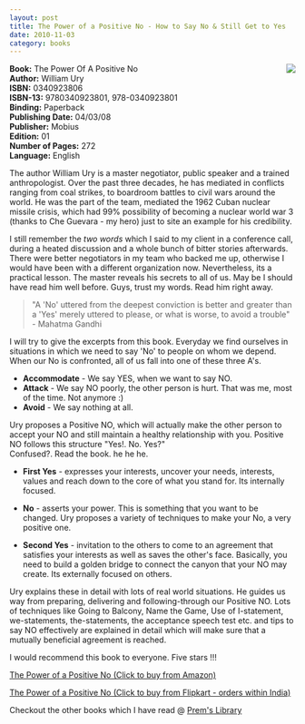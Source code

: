 ```yaml
---
layout: post
title: The Power of a Positive No - How to Say No & Still Get to Yes
date: 2010-11-03
category: books
---
```


<img style="clear: right; float: right; margin-bottom: 1em; margin-left: 1em;" 
src="{{site.url}}/img/the-power-of-a-positive-no-william-ury.jpg"/>   

**Book:** The Power Of A Positive No  
**Author:** William Ury  
**ISBN:** 0340923806  
**ISBN-13:** 9780340923801, 978-0340923801  
**Binding:** Paperback  
**Publishing Date:** 04/03/08  
**Publisher:** Mobius  
**Edition:** 01  
**Number of Pages:** 272  
**Language:** English  
  
The author William Ury is a master negotiator, public speaker and a trained anthropologist. Over the past three decades, he has mediated in conflicts ranging from coal strikes, to boardroom battles to civil wars around the world. He was the part of the team, mediated the 1962 Cuban nuclear missile crisis, which had 99% possibility of becoming a nuclear world war 3 (thanks to Che Guevara - my hero) just to site an example for his credibility.   
  
I still remember the *two words* which I said to my client in a conference call, during a heated discussion and a whole bunch of bitter stories afterwards. There were better negotiators in my team who backed me up, otherwise I would have been with a different organization now. Nevertheless, its a practical lesson. The master reveals his secrets to all of us. May be I should have read him well before. Guys, trust my words. Read him right away.  
  
> "A 'No' uttered from the deepest conviction is better and greater than a 'Yes' merely uttered to please, or what is worse, to avoid a trouble" - Mahatma Gandhi  
  
I will try to give the excerpts from this book. Everyday we find ourselves in situations in which we need to say 'No' to people on whom we depend. When our No is confronted, all of us fall into one of these three A's.  
  
* **Accommodate** - We say YES, when we want to say NO.  
* **Attack** - We say NO poorly, the other person is hurt. That was me, most of the time. Not anymore :)  
* **Avoid** - We say nothing at all.  
  
Ury proposes a Positive NO, which will actually make the other person to accept your NO and still maintain a healthy relationship with you. Positive NO follows this structure "Yes!. No. Yes?"  
Confused?. Read the book. he he he.  
  
* **First Yes** - expresses your interests, uncover your needs, interests, values and reach down to the core of what you stand for. Its internally focused.  
  
* **No** - asserts your power. This is something that you want to be changed. Ury proposes a variety of techniques to make your No, a very positive one.  
  
* **Second Yes** - invitation to the others to come to an agreement that satisfies your interests as well as saves the other's face. Basically, you need to build a golden bridge to connect the canyon that your NO may create. Its externally focused on others.  
  
Ury explains these in detail with lots of real world situations. He guides us way from preparing, delivering and following-through our Positive NO. Lots of techniques like Going to Balcony, Name the Game, Use of I-statement, we-statements, the-statements, the acceptance speech test etc. and tips to say NO effectively are explained in detail which will make sure that a mutually beneficial agreement is reached.  
  
I would recommend this book to everyone. Five stars !!!  
  
[The Power of a Positive No (Click to buy from Amazon)](http://www.amazon.com/Power-Positive-No-Still-publication/dp/0340923792?ie=UTF8&amp;tag=booiverea-20&amp;link_code=btl&amp;camp=213689&amp;creative=392969)  
  
[The Power of a Positive No (Click to buy from Flipkart - orders within India)](http://www.flipkart.com/power-positive-no-william-ury-book-0340923806?affid=INPremkblo)  

Checkout the other books which I have read @ [Prem's Library]({{site.url}}/books/)  

